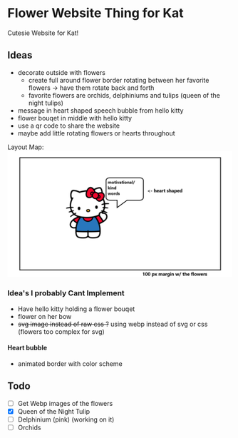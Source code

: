 # Flower Website Thing for Kat

Cutesie Website for Kat!

## Ideas

- decorate outside with flowers
  - create full around flower border rotating between her favorite flowers -> have them rotate back and forth
  - favorite flowers are orchids, delphiniums and tulips (queen of the night tulips)
- message in heart shaped speech bubble from hello kitty
- flower bouqet in middle with hello kitty
- use a qr code to share the website
- maybe add little rotating flowers or hearts throughout

Layout Map: 
![layout](https://github.com/peppapig450/website-3/blob/main/plan-website.png?raw=true)

### Idea's I probably Cant Implement

- Have hello kitty holding a flower bouqet
- flower on her bow
- ~~svg image instead of raw css ?~~ using webp instead of svg or css (flowers too complex for svg)

#### Heart bubble

- animated border with color scheme

## Todo
- [ ]  Get Webp images of the flowers
  - [X]  Queen of the Night Tulip
  - [ ]  Delphinium (pink) (working on it)
  - [ ]  Orchids
